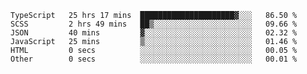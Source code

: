 <!--START_SECTION:waka-->

```text
TypeScript   25 hrs 17 mins  █████████████████████▓░░░   86.50 %
SCSS         2 hrs 49 mins   ██▒░░░░░░░░░░░░░░░░░░░░░░   09.66 %
JSON         40 mins         ▓░░░░░░░░░░░░░░░░░░░░░░░░   02.32 %
JavaScript   25 mins         ▒░░░░░░░░░░░░░░░░░░░░░░░░   01.46 %
HTML         0 secs          ░░░░░░░░░░░░░░░░░░░░░░░░░   00.05 %
Other        0 secs          ░░░░░░░░░░░░░░░░░░░░░░░░░   00.01 %
```

<!--END_SECTION:waka-->


<!--
**Leorio21/Leorio21** is a ✨ _special_ ✨ repository because its `README.md` (this file) appears on your GitHub profile.

Here are some ideas to get you started:

- 🔭 I’m currently working on ...
- 🌱 I’m currently learning ...
- 👯 I’m looking to collaborate on ...
- 🤔 I’m looking for help with ...
- 💬 Ask me about ...
- 📫 How to reach me: ...
- 😄 Pronouns: ...
- ⚡ Fun fact: ...
-->
